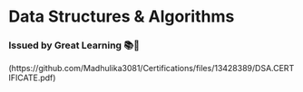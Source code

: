 <html>
  <h1> Data Structures & Algorithms </h1>
  <h3> Issued by Great Learning 📚🚀 </h3>
</html>
(https://github.com/Madhulika3081/Certifications/files/13428389/DSA.CERTIFICATE.pdf)
